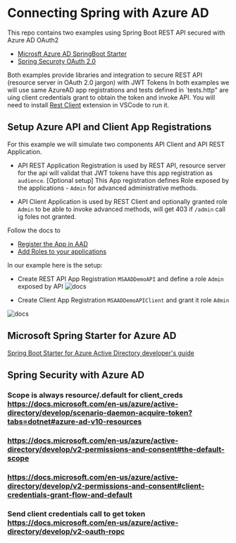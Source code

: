 # Connecting Spring with Azure AD

This repo contains two examples using Spring Boot REST API secured with Azure AD OAuth2

- [Microsft Azure AD SpringBoot Starter](./ms-aad-restapi)
- [Spring Securoty OAuth 2.0](./spring-security-restapi)

Both examples provide libraries and integration to secure REST API (resource server in OAuth 2.0 jargon) with JWT Tokens
In both examples we will use same AzureAD app registrations and tests defined in `tests.http" are uing client credentials grant to obtain the token and invoke API. You will need to install  [Rest Client](https://marketplace.visualstudio.com/items?itemName=humao.rest-client) extension in VSCode to run it.

## Setup Azure API and Client App Registrations

For this example we will simulate two components API Client and API REST Application.

- API REST Application Registration is used by REST API, resource server for the api will validat that JWT tokens have this app registration as `audience`. [Optional setup] This App registration  defines Role exposed by the applications - `Admin` for advanced administrative methods.

- API Client Application is used by REST Client and optionally granted role `Admin` to be able to invoke advanced methods, will get 403 if `/admin` call ig foles not granted.

Follow the docs to 
- [Register the App in AAD](https://docs.microsoft.com/en-us/azure/active-directory/develop/quickstart-register-app)
- [Add Roles to your applications](https://docs.microsoft.com/en-us/azure/active-directory/develop/howto-add-app-roles-in-azure-ad-apps#assign-app-roles-to-applications)

In our example here is the setup:

- Create REST API App Registration `MSAADDemoAPI` and define a role `Admin` exposed by API
![docs](/docs/apiclient.png)

- Create Client App Registration `MSAADDemoAPIClient` and grant it role `Admin`

![docs](/docs/apiclient.png)


## Microsoft Spring Starter for Azure AD

[Spring Boot Starter for Azure Active Directory developer's guide](https://docs.microsoft.com/en-us/azure/developer/java/spring-framework/spring-boot-starter-for-azure-active-directory-developer-guide#protect-a-resource-serverapi)

## Spring Security with Azure AD

### Scope is always resource/.default for client_creds https://docs.microsoft.com/en-us/azure/active-directory/develop/scenario-daemon-acquire-token?tabs=dotnet#azure-ad-v10-resources
### https://docs.microsoft.com/en-us/azure/active-directory/develop/v2-permissions-and-consent#the-default-scope
### https://docs.microsoft.com/en-us/azure/active-directory/develop/v2-permissions-and-consent#client-credentials-grant-flow-and-default
### Send client credentials call to get token https://docs.microsoft.com/en-us/azure/active-directory/develop/v2-oauth-ropc
